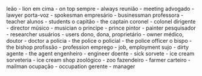 leão - lion
em cima - on top
sempre - always
reunião - meeting
advogado - lawyer
porta-voz - spokesman
empresário - businessman
professora - teacher
alunos - students
o capitão - the captain
coronel - colonel
dirigente - director
músico - musician
o principe - prince
pintor - painter
pesquisador - researcher
usuários - users
dono, dona, proprietário - owner
médico, doutor - doctor
a polícia - the police
o policial - the police officer
o bispo - the bishop
profissão - profession
emprego - job, employment
sujo - dirty
agente - the agent
engenheiro - engineer
doente - sick
sorvete - ice cream
sorveteria - ice cream shop
zoológico - zoo
fazendeiro - farmer
carteiro - mailman
ocupação - occupation
gerente - manager







